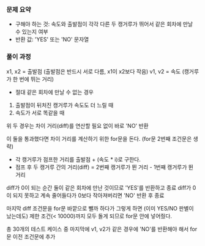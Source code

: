 ### 문제 요약

- 구해야 하는 것: 속도와 출발점이 각각 다른 두 캥거루가 뛰어서
  같은 회차에 만날 수 있는지 여부
- 반환 값: 'YES' 또는 'NO' 문자열

### 풀이 과정

x1, x2 = 출발점 (출발점은 반드시 서로 다름, x1이 x2보다 작음)
v1, v2 = 속도 (캥거루가 한 번에 뛰는 거리)

- 절대 같은 회차에 만날 수 없는 경우

1. 출발점이 뒤처진 캥거루가 속도도 더 느릴 때
2. 속도가 서로 똑같을 때

위 두 경우는 차이 거리(diff)를 연산할 필요 없이 바로 'NO' 반환

이 둘을 통과했다면 차이 거리를 계산하기 위한 for문을 돈다. (for문 2번째 조건문은 생략)

- 각 캥거루가 점프한 거리를 출발점 + (속도 \* i)로 구한다.
- 점프 후 두 캥거루 간의 거리(diff) = 2번째 캥거루가 뛴 거리 - 1번째 캥거루가 뛴 거리

diff가 0이 되는 순간 둘이 같은 회차에 만난 것이므로 'YES'를 반환하고 종료
diff가 0이 되지 못하고 계속 줄어들다가 0보다 작아져버리면 'NO' 반환 후 종료

마지막 diff 조건문을 for문 바깥으로 뺄까 하다가
그렇게 하면 (이미 YES/NO 판별이 났는데도) 제한 조건(< 10000)까지
모두 돌게 되므로 for문 안에 넣어줬다.

총 30개의 테스트 케이스 중 마지막에 v1, v2가 같은 경우에 'NO'를 반환해야 해서
for문 이전 조건문에 추가
